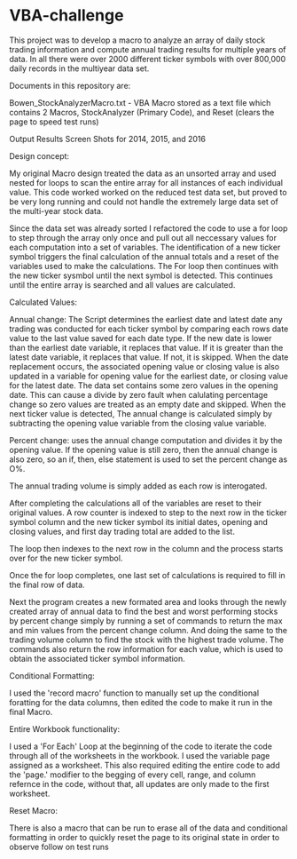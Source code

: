 # VBA-challenge

This project was to develop a macro to analyze an array of daily stock trading information and compute annual trading results for multiple years of data.
In all there were over 2000 different ticker symbols with over 800,000 daily records in the multiyear data set.


Documents in this repository are:

Bowen_StockAnalyzerMacro.txt - VBA Macro stored as a text file which contains 2 Macros, StockAnalyzer (Primary Code), and Reset (clears the page to speed test runs)

Output Results Screen Shots for 2014, 2015, and 2016


Design concept:

My original Macro design treated the data as an unsorted array and used nested for loops to scan the entire array for all instances of each individual value. This code worked worked on the reduced test data set, but proved to be very long running and could not handle the extremely large data set of the multi-year stock data.

Since the data set was already sorted I refactored the code to use a for loop to step through the array only once and pull out all neccessary values for each computation into a set of variables. The identification of a new ticker symbol triggers the final calculation of the annual totals and a reset of the variables used to make the calculations. The For loop then continues with the new ticker sysmbol until the next symbol is detected. This continues until the entire array is searched and all values are calculated.



Calculated Values:

Annual change: The Script determines the earliest date and latest date any trading was conducted for each ticker symbol by comparing each rows date value to the last value saved for each date type. If the new date is lower than the earliest date variable, it replaces that value. If it is greater than the latest date variable, it replaces that value. If not, it is skipped. When the date replacement occurs, the associated opening value or closing value is also updated in a variable for opening value for the earliest date, or closing value for the latest date. The data set contains some zero values in the opening date. This can cause a divide by zero fault when calulating percentage change so zero values are treated as an empty date and skipped. When the next ticker value is detected, The annual change is calculated simply by subtracting the opening value variable from the closing value variable. 

Percent change: uses the annual change computation and divides it by the opening value. If the opening value is still zero, then the annual change is also zero, so an if, then, else statement is used to set the percent change as O%.

The annual trading volume is simply added as each row is interogated.

After completing the calculations all of the variables are reset to their original values. A row counter is indexed to step to the next row in the ticker symbol column and the new ticker symbol its initial dates, opening and closing values, and first day trading total are added to the list.

The loop then indexes to the next row in the column and the process starts over for the new ticker symbol.

Once the for loop completes, one last set of calculations is required to fill in the final row of data.

Next the program creates a new formated area and looks through the newly created array of annual data to find the best and worst performing stocks by percent change simply by running a set of commands to return the max and min values from the percent change column. And doing the same to the trading volume column to find the stock with the highest trade volume. The commands also return the row information for each value, which is used to obtain the associated ticker symbol information.


Conditional Formatting: 

I used the 'record macro' function to manually set up the conditional foratting for the data columns, then edited the code to make it run in the final Macro.

Entire Workbook functionality:

I used a 'For Each' Loop at the beginning of the code to iterate the code through all of the worksheets in the workbook. I used the variable page assigned as a worksheet. This also required editing the entire code to add the 'page.' modifier to the begging of every cell, range, and column refernce in the code, without that, all updates are only made to the first worksheet.


Reset Macro: 

There is also a macro that can be run to erase all of the data and conditional formatting in order to quickly reset the page to its original state in order to observe follow on test runs
